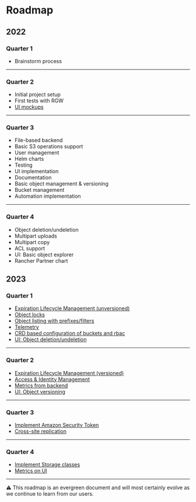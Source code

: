 # Roadmap

## 2022

### Quarter 1

- Brainstorm process

---

### Quarter 2

- Initial project setup
- First tests with RGW
- [UI mockups][1]

---

### Quarter 3

- File-based backend
- Basic S3 operations support
- User management
- Helm charts
- Testing
- UI implementation
- Documentation
- Basic object management & versioning
- Bucket management
- Automation implementation

---

### Quarter 4

- Object deletion/undeletion
- Multipart uploads
- Multipart copy
- ACL support
- UI: Basic object explorer
- Rancher Partner chart

## 2023

### Quarter 1

- [Expiration Lifecycle Management (unversioned)][2]
- [Object locks][3]
- [Object listing with prefixes/filters][4]
- [Telemetry][5]
- [CRD based configuration of buckets and rbac][6]
- [UI: Object deletion/undeletion][7]

---

### Quarter 2

- [Expiration Lifecycle Management (versioned)][8]
- [Access & Identity Management][10]
- [Metrics from backend][9]
- [UI: Object versioning][11]

---

### Quarter 3

- [Implement Amazon Security Token][12]
- [Cross-site replication][13]

---

### Quarter 4

- [Implement Storage classes][14]
- [Metrics on UI][15]

---

⚠️ This roadmap is an evergreen document and will most certainly evolve as we continue to learn from our users.

[1]: https://www.figma.com/file/qGWXKomwzIUhsDz7QqixAc/S3-Wireframe---Branded?t=PAXtYcfL0tEPLPmm-1
[2]: https://github.com/aquarist-labs/s3gw/issues/215
[3]: https://github.com/aquarist-labs/s3gw/issues/228
[4]: https://github.com/aquarist-labs/s3gw/issues/256
[5]: https://github.com/aquarist-labs/s3gw/issues/202
[6]: https://github.com/aquarist-labs/s3gw/issues/76
[7]: https://github.com/aquarist-labs/s3gw/issues/255
[8]: https://github.com/aquarist-labs/s3gw/issues/257
[9]: https://github.com/aquarist-labs/s3gw/issues/258
[10]: https://github.com/aquarist-labs/s3gw/issues/227
[11]: https://github.com/aquarist-labs/s3gw/issues/271
[12]: https://github.com/aquarist-labs/s3gw/issues/229
[13]: https://github.com/aquarist-labs/s3gw/issues/259
[14]: https://github.com/aquarist-labs/s3gw/issues/230
[15]: https://github.com/aquarist-labs/s3gw/issues/258
